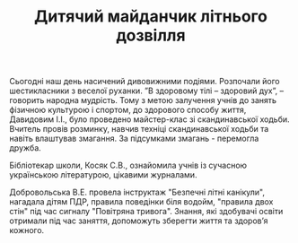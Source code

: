 ﻿---
title: Дитячий майданчик літнього дозвілля
---

Сьогодні наш день насичений дивовижними подіями. Розпочали його шестикласники з веселої руханки. ”В здоровому тілі – здоровий дух”, – говорить народна мудрість. Тому з метою залучення учнів до занять фізичною культурою і спортом, до здорового способу життя, Давидовим І.І., було проведено майстер-клас зі скандинавської ходьби. Вчитель провів розминку, навчив техніці скандинавської ходьби та навіть влаштував змагання. За підсумками змагань - перемогла дружба.

Бібліотекар школи, Косяк С.В., ознайомила учнів із сучасною українською літературою, цікавими журналами.

Добровольська В.Е. провела інструктаж "Безпечні літні канікули", нагадала дітям ПДР, правила поведінки біля водойм, "правила двох стін" під час сигналу "Повітряна тривога". Знання, які здобувачі освіти отримали під час заняття, допоможуть зберегти життя та здоров’я кожного.

<slideshow />
